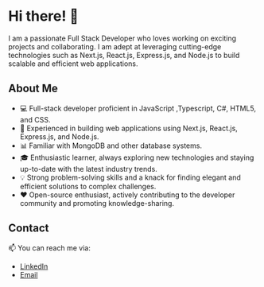 # Hi there! 👋

I am a passionate Full Stack Developer who loves working on exciting projects and collaborating.
I am adept at leveraging cutting-edge technologies such as Next.js, React.js, Express.js, and Node.js to build scalable and efficient web applications.

## About Me
- 💻 Full-stack developer proficient in JavaScript ,Typescript, C#, HTML5, and CSS.
- 🚀 Experienced in building web applications using Next.js, React.js, Express.js, and Node.js.
- 📊 Familiar with MongoDB and other database systems.
- 🎓 Enthusiastic learner, always exploring new technologies and staying up-to-date with the latest industry trends.
- 💡 Strong problem-solving skills and a knack for finding elegant and efficient solutions to complex challenges.
- ❤️ Open-source enthusiast, actively contributing to the developer community and promoting knowledge-sharing.

## Contact
📫 You can reach me via:
- [LinkedIn](https://www.linkedin.com/in/gokul-subhash-83550a224/)
- [Email](gokulsubhashnov@gmail.com)
